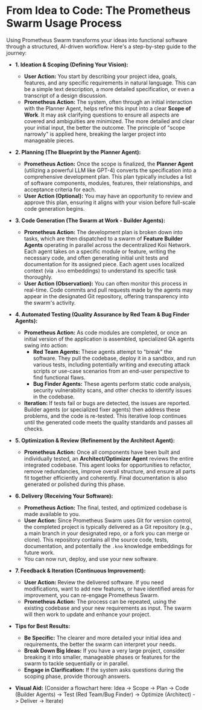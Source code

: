 # From Idea to Code: The Prometheus Swarm Usage Process

Using Prometheus Swarm transforms your ideas into functional software through a structured, AI-driven workflow. Here's a step-by-step guide to the journey:

*   **1. Ideation & Scoping (Defining Your Vision):**
    *   **User Action:** You start by describing your project idea, goals, features, and any specific requirements in natural language. This can be a simple text description, a more detailed specification, or even a transcript of a design discussion.
    *   **Prometheus Action:** The system, often through an initial interaction with the Planner Agent, helps refine this input into a clear **Scope of Work**. It may ask clarifying questions to ensure all aspects are covered and ambiguities are minimized. The more detailed and clear your initial input, the better the outcome. The principle of "scope narrowly" is applied here, breaking the larger project into manageable pieces.

*   **2. Planning (The Blueprint by the Planner Agent):**
    *   **Prometheus Action:** Once the scope is finalized, the **Planner Agent** (utilizing a powerful LLM like GPT-4) converts the specification into a comprehensive development plan. This plan typically includes a list of software components, modules, features, their relationships, and acceptance criteria for each.
    *   **User Action (Optional):** You may have an opportunity to review and approve this plan, ensuring it aligns with your vision before full-scale code generation begins.

*   **3. Code Generation (The Swarm at Work - Builder Agents):**
    *   **Prometheus Action:** The development plan is broken down into tasks, which are then dispatched to a swarm of **Feature Builder Agents** operating in parallel across the decentralized Koii Network. Each agent takes on a specific module or feature, writing the necessary code, and often generating initial unit tests and documentation for its assigned piece. Each agent uses localized context (via `.kno` embeddings) to understand its specific task thoroughly.
    *   **User Action (Observation):** You can often monitor this process in real-time. Code commits and pull requests made by the agents may appear in the designated Git repository, offering transparency into the swarm's activity.

*   **4. Automated Testing (Quality Assurance by Red Team & Bug Finder Agents):**
    *   **Prometheus Action:** As code modules are completed, or once an initial version of the application is assembled, specialized QA agents swing into action:
        *   **Red Team Agents:** These agents attempt to "break" the software. They pull the codebase, deploy it in a sandbox, and run various tests, including potentially writing and executing attack scripts or use-case scenarios from an end-user perspective to find functional flaws.
        *   **Bug Finder Agents:** These agents perform static code analysis, security vulnerability scans, and other checks to identify issues in the codebase.
    *   **Iteration:** If tests fail or bugs are detected, the issues are reported. Builder agents (or specialized fixer agents) then address these problems, and the code is re-tested. This iterative loop continues until the generated code meets the quality standards and passes all checks.

*   **5. Optimization & Review (Refinement by the Architect Agent):**
    *   **Prometheus Action:** Once all components have been built and individually tested, an **Architect/Optimizer Agent** reviews the entire integrated codebase. This agent looks for opportunities to refactor, remove redundancies, improve overall structure, and ensure all parts fit together efficiently and coherently. Final documentation is also generated or polished during this phase.

*   **6. Delivery (Receiving Your Software):**
    *   **Prometheus Action:** The final, tested, and optimized codebase is made available to you.
    *   **User Action:** Since Prometheus Swarm uses Git for version control, the completed project is typically delivered as a Git repository (e.g., a main branch in your designated repo, or a fork you can merge or clone). This repository contains all the source code, tests, documentation, and potentially the `.kno` knowledge embeddings for future work.
    *   You can now run, deploy, and use your new software.

*   **7. Feedback & Iteration (Continuous Improvement):**
    *   **User Action:** Review the delivered software. If you need modifications, want to add new features, or have identified areas for improvement, you can re-engage Prometheus Swarm.
    *   **Prometheus Action:** The process can be repeated, using the existing codebase and your new requirements as input. The swarm will then work to update and enhance your project.

*   **Tips for Best Results:**
    *   **Be Specific:** The clearer and more detailed your initial idea and requirements, the better the swarm can interpret your needs.
    *   **Break Down Big Ideas:** If you have a very large project, consider breaking it into smaller, manageable phases or features for the swarm to tackle sequentially or in parallel.
    *   **Engage in Clarification:** If the system asks questions during the scoping phase, provide thorough answers.

*   **Visual Aid:** (Consider a flowchart here: Idea -> Scope -> Plan -> Code (Builder Agents) -> Test (Red Team/Bug Finder) -> Optimize (Architect) -> Deliver -> Iterate) 